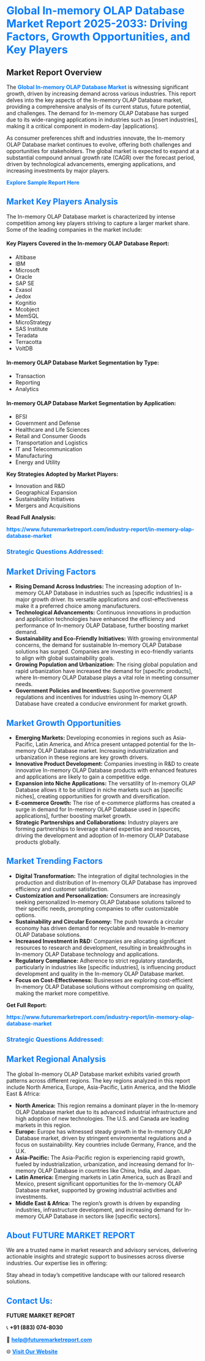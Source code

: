 <h1 style="color: #007BFF;">Global In-memory OLAP Database Market Report 2025-2033: Driving Factors, Growth Opportunities, and Key Players</h1>

<section id="overview">
<h2>Market Report Overview</h2>
<p>The <a href="https://www.futuremarketreport.com/industry-report/in-memory-olap-database-market" style="color: #007BFF; text-decoration: none;"><strong>Global In-memory OLAP Database Market</strong></a> is witnessing significant growth, driven by increasing demand across various industries. This report delves into the key aspects of the In-memory OLAP Database market, providing a comprehensive analysis of its current status, future potential, and challenges. The demand for In-memory OLAP Database has surged due to its wide-ranging applications in industries such as [insert industries], making it a critical component in modern-day [applications].</p>
<p>As consumer preferences shift and industries innovate, the In-memory OLAP Database market continues to evolve, offering both challenges and opportunities for stakeholders. The global market is expected to expand at a substantial compound annual growth rate (CAGR) over the forecast period, driven by technological advancements, emerging applications, and increasing investments by major players.</p>
</section>

<section id="overview">
<p><a href="https://www.futuremarketreport.com/request-sample/reportId=63367" style="color: #007BFF; text-decoration: none;"><strong>Explore Sample Report Here</strong></a></p>
</section>

<section id="key-players">
<h2 style="color: #007BFF;">Market Key Players Analysis</h2>
<p>The In-memory OLAP Database market is characterized by intense competition among key players striving to capture a larger market share. Some of the leading companies in the market include:</p>
<h4>Key Players Covered in the In-memory OLAP Database Report:</h4>
<ul><li>Altibase</li><li>IBM</li><li>Microsoft</li><li>Oracle</li><li>SAP SE</li><li>Exasol</li><li>Jedox</li><li>Kognitio</li><li>Mcobject</li><li>MemSQL</li><li>MicroStrategy</li><li>SAS Institute</li><li>Teradata</li><li>Terracotta</li><li>VoltDB</li></ul>
<h4>In-memory OLAP Database Market Segmentation by Type:</h4>
<ul><li>Transaction</li><li>Reporting</li><li>Analytics</li></ul>

<h4>In-memory OLAP Database Market Segmentation by Application:</h4>
<ul><li>BFSI</li><li>Government and Defense</li><li>Healthcare and Life Sciences</li><li>Retail and Consumer Goods</li><li>Transportation and Logistics</li><li>IT and Telecommunication</li><li>Manufacturing</li><li>Energy and Utility</li></ul>
<p><strong>Key Strategies Adopted by Market Players:</strong></p>
<ul>
<li>Innovation and R&D</li>
<li>Geographical Expansion</li>
<li>Sustainability Initiatives</li>
<li>Mergers and Acquisitions</li>
</ul>
</section>

<section>
<p><strong>Read Full Analysis: </strong></p><a href="https://www.futuremarketreport.com/industry-report/in-memory-olap-database-market" style="color: #007BFF; text-decoration: none;"><strong>https://www.futuremarketreport.com/industry-report/in-memory-olap-database-market</strong></a>
<h3 style="color: #007BFF;">Strategic Questions Addressed:</h3>
</section>

<section id="driving-factors">
<h2 style="color: #007BFF;">Market Driving Factors</h2>
<ul>
<li><strong>Rising Demand Across Industries:</strong> The increasing adoption of In-memory OLAP Database in industries such as [specific industries] is a major growth driver. Its versatile applications and cost-effectiveness make it a preferred choice among manufacturers.</li>
<li><strong>Technological Advancements:</strong> Continuous innovations in production and application technologies have enhanced the efficiency and performance of In-memory OLAP Database, further boosting market demand.</li>
<li><strong>Sustainability and Eco-Friendly Initiatives:</strong> With growing environmental concerns, the demand for sustainable In-memory OLAP Database solutions has surged. Companies are investing in eco-friendly variants to align with global sustainability goals.</li>
<li><strong>Growing Population and Urbanization:</strong> The rising global population and rapid urbanization have increased the demand for [specific products], where In-memory OLAP Database plays a vital role in meeting consumer needs.</li>
<li><strong>Government Policies and Incentives:</strong> Supportive government regulations and incentives for industries using In-memory OLAP Database have created a conducive environment for market growth.</li>
</ul>
</section>

<section id="growth-opportunities">
<h2 style="color: #007BFF;">Market Growth Opportunities</h2>
<ul>
<li><strong>Emerging Markets:</strong> Developing economies in regions such as Asia-Pacific, Latin America, and Africa present untapped potential for the In-memory OLAP Database market. Increasing industrialization and urbanization in these regions are key growth drivers.</li>
<li><strong>Innovative Product Development:</strong> Companies investing in R&D to create innovative In-memory OLAP Database products with enhanced features and applications are likely to gain a competitive edge.</li>
<li><strong>Expansion into Niche Applications:</strong> The versatility of In-memory OLAP Database allows it to be utilized in niche markets such as [specific niches], creating opportunities for growth and diversification.</li>
<li><strong>E-commerce Growth:</strong> The rise of e-commerce platforms has created a surge in demand for In-memory OLAP Database used in [specific applications], further boosting market growth.</li>
<li><strong>Strategic Partnerships and Collaborations:</strong> Industry players are forming partnerships to leverage shared expertise and resources, driving the development and adoption of In-memory OLAP Database products globally.</li>
</ul>
</section>

<section id="trending-factors">
<h2 style="color: #007BFF;">Market Trending Factors</h2>
<ul>
<li><strong>Digital Transformation:</strong> The integration of digital technologies in the production and distribution of In-memory OLAP Database has improved efficiency and customer satisfaction.</li>
<li><strong>Customization and Personalization:</strong> Consumers are increasingly seeking personalized In-memory OLAP Database solutions tailored to their specific needs, prompting companies to offer customizable options.</li>
<li><strong>Sustainability and Circular Economy:</strong> The push towards a circular economy has driven demand for recyclable and reusable In-memory OLAP Database solutions.</li>
<li><strong>Increased Investment in R&D:</strong> Companies are allocating significant resources to research and development, resulting in breakthroughs in In-memory OLAP Database technology and applications.</li>
<li><strong>Regulatory Compliance:</strong> Adherence to strict regulatory standards, particularly in industries like [specific industries], is influencing product development and quality in the In-memory OLAP Database market.</li>
<li><strong>Focus on Cost-Effectiveness:</strong> Businesses are exploring cost-efficient In-memory OLAP Database solutions without compromising on quality, making the market more competitive.</li>
</ul>
</section>

<section>
<p><strong>Get Full Report: </strong></p><a href="https://www.futuremarketreport.com/industry-report/in-memory-olap-database-market" style="color: #007BFF; text-decoration: none;"><strong>https://www.futuremarketreport.com/industry-report/in-memory-olap-database-market</strong></a>
<h3 style="color: #007BFF;">Strategic Questions Addressed:</h3>
</section>


<section id="regional-analysis">
<h2 style="color: #007BFF;">Market Regional Analysis</h2>
<p>The global In-memory OLAP Database market exhibits varied growth patterns across different regions. The key regions analyzed in this report include North America, Europe, Asia-Pacific, Latin America, and the Middle East & Africa:</p>
<ul>
<li><strong>North America:</strong> This region remains a dominant player in the In-memory OLAP Database market due to its advanced industrial infrastructure and high adoption of new technologies. The U.S. and Canada are leading markets in this region.</li>
<li><strong>Europe:</strong> Europe has witnessed steady growth in the In-memory OLAP Database market, driven by stringent environmental regulations and a focus on sustainability. Key countries include Germany, France, and the U.K.</li>
<li><strong>Asia-Pacific:</strong> The Asia-Pacific region is experiencing rapid growth, fueled by industrialization, urbanization, and increasing demand for In-memory OLAP Database in countries like China, India, and Japan.</li>
<li><strong>Latin America:</strong> Emerging markets in Latin America, such as Brazil and Mexico, present significant opportunities for the In-memory OLAP Database market, supported by growing industrial activities and investments.</li>
<li><strong>Middle East & Africa:</strong> The region’s growth is driven by expanding industries, infrastructure development, and increasing demand for In-memory OLAP Database in sectors like [specific sectors].</li>
</ul>
</section>

<footer>
<h2 style="color: #007BFF;">About FUTURE MARKET REPORT</h2>
<p>We are a trusted name in market research and advisory services, delivering actionable insights and strategic support to businesses across diverse industries. Our expertise lies in offering:</p>

<p>Stay ahead in today’s competitive landscape with our tailored research solutions.</p>

<h2 style="color: #007BFF;">Contact Us:</h2>
<p><strong>FUTURE MARKET REPORT</strong></p>
<p>📞 <strong>+91 (883) 074-8030</strong></p>
<p>📧 <strong><a href="mailto:help@futuremarketreport.com" style="color: #007BFF;">help@futuremarketreport.com</a></strong></p>
<p>🌐 <strong><a href="https://www.futuremarketreport.com/" style="color: #007BFF;">Visit Our Website</a></strong></p>
</footer>